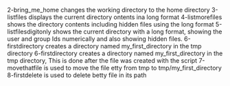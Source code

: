 2-bring_me_home changes the working directory to the home directory
3-listfiles displays the current directory ontents ina long format
4-listmorefiles shows the directory contents including hidden files using the long format
5-listfilesdigitonly shows the current directory with a long format, showing the user and group Ids numerically and also showing hidden files.
6-firstdirectory creates a directory named my_first_directory in the tmp directory
6-firstdirectory creates a directory named my_first_directory in the tmp directory, This is done after the file was created with the script
7-movethatfile is used to move the file etty from tmp to tmp/my_first_directory
8-firstdelete is used to delete betty file in its path